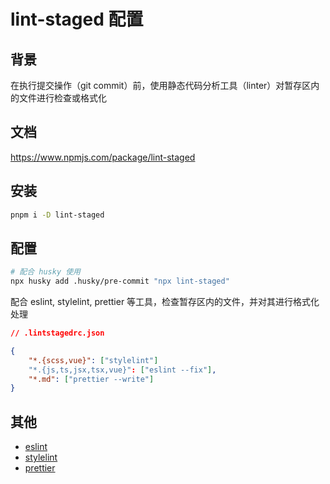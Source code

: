 # lint-staged 配置

## 背景

在执行提交操作（git commit）前，使用静态代码分析工具（linter）对暂存区内的文件进行检查或格式化

## 文档

https://www.npmjs.com/package/lint-staged

## 安装

```bash
pnpm i -D lint-staged
```

## 配置

```bash
# 配合 husky 使用
npx husky add .husky/pre-commit "npx lint-staged"
```

配合 eslint, stylelint, prettier 等工具，检查暂存区内的文件，并对其进行格式化处理

```json
// .lintstagedrc.json

{
    "*.{scss,vue}": ["stylelint"]
    "*.{js,ts,jsx,tsx,vue}": ["eslint --fix"],
    "*.md": ["prettier --write"]
}
```

## 其他

-   [eslint](./eslint.md)
-   [stylelint](./stylelint.md)
-   [prettier](./prettier.md)
